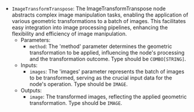 - `ImageTransformTranspose`: The ImageTransformTranspose node abstracts complex image manipulation tasks, enabling the application of various geometric transformations to a batch of images. This facilitates easy integration into image processing pipelines, enhancing the flexibility and efficiency of image manipulation.
    - Parameters:
        - `method`: The 'method' parameter determines the geometric transformation to be applied, influencing the node's processing and the transformation outcome. Type should be `COMBO[STRING]`.
    - Inputs:
        - `images`: The 'images' parameter represents the batch of images to be transformed, serving as the crucial input data for the node's operation. Type should be `IMAGE`.
    - Outputs:
        - `image`: The transformed images, reflecting the applied geometric transformation. Type should be `IMAGE`.
